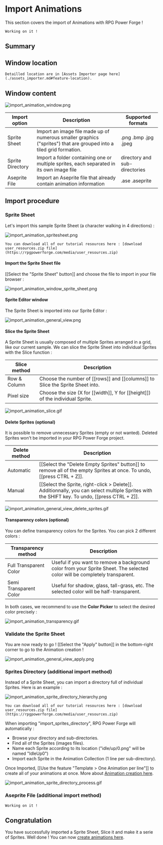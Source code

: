 # Import Animations

This section covers the import of Animations with RPG Power Forge !

```admonish warning title="🛠️"
Working on it !
```

## Summary

## Window location

```admonish example title="Window location"
Detailled location are in [Assets Importer page here](./assets_importer.md#feature-location).
```

## Window content
![import_animation_window.png](../../../../../../media/user_manual/assets_management/import_animation/import_animation_window.png)

Import option|Description|Supported formats
--------|--------|--------
Sprite Sheet|Import an image file made up of numerous smaller graphics ("sprites") that are grouped into a tiled grid formation.|.png .bmp .jpg .jpeg
Sprite Directory|Import a folder containing one or multiple sprites, each separated in its own image file|directory and sub-directories
Aseprite File| Import an Aseprite file that already contain animation information|.ase .aseprite

## Import procedure

### Sprite Sheet

Let's import this sample Sprite Sheet (a character walking in 4 directions) :

![import_animation_spritesheet.png](../../../../../../media/user_resources/import_animation_spritesheet.png)

```admonish tip title="User manual resources"
You can download all of our tutorial resources here : [download user_resources.zip file](https://rpgpowerforge.com/media/user_resources.zip)
```

#### Import the Sprite Sheet file
[[Select the "Sprite Sheet" button]] and choose the file to import in your file browser :

![import_animation_window_sprite_sheet.png](../../../../../../media/user_manual/assets_management/import_animation/import_animation_window_sprite_sheet.png)

#### Sprite Editor window
The Sprite Sheet is imported into our Sprite Editor :

![import_animation_general_view.png](../../../../../../media/user_manual/assets_management/import_animation/import_animation_general_view.png)


#### Slice the Sprite Sheet
A Sprite Sheet is usually composed of multiple Sprites arranged in a grid, like our current sample. We can slice the Sprite Sheet into individual Sprites with the Slice function :

Slice method|Description
--------|--------
Row & Column|Choose the number of [[rows]] and [[columns]] to Slice the Sprite Sheet into.
Pixel size|Choose the size (X for [[width]], Y for [[height]]) of the individual Sprite.

![import_animation_slice.gif](../../../../../../media/user_manual/assets_management/import_animation/import_animation_slice.gif)

#### Delete Sprites (optional)

It is possible to remove unnecessary Sprites (empty or not wanted). Deleted Sprites won't be imported in your RPG Power Forge project.

Delete method|Description
--------|--------
Automatic|[[Select the "Delete Empty Sprites" button]] to remove all of the empty Sprites at once. To undo, [[press CTRL + Z]].
Manual|[[Select the Sprite, right-click > Delete]]. Additionnally, you can select multiple Sprites with the SHIFT key. To undo, [[press CTRL + Z]].

![import_animation_general_view_delete_sprites.gif](../../../../../../media/user_manual/assets_management/import_animation/import_animation_general_view_delete_sprites.gif)

#### Transparency colors (optional)

You can define transparency colors for the Sprites. You can pick 2 different colors :

Transparency method|Description
--------|--------
Full Transparent Color| Useful if you want to remove a background color from your Sprite Sheet. The selected color will be completely transparent.
Semi Transparent Color| Useful for shadow, glass, tall-grass, etc. The selected color will be half-transparent.

In both cases, we recommend to use the **Color Picker** to select the desired color precisely :

![import_animation_transparency.gif](../../../../../../media/user_manual/assets_management/import_animation/import_animation_transparency.gif)


### Validate the Sprite Sheet

You are now ready to go ! [[Select the "Apply" button]] in the bottom-right corner to go to the Animation creation !

![import_animation_general_view_apply.png](../../../../../../media/user_manual/assets_management/import_animation/import_animation_general_view_apply.png)


### Sprites Directory (additional import method)

Instead of a Sprite Sheet, you can import a directory full of individual Sprites. Here is an example :

![import_animation_sprite_directory_hierarchy.png](../../../../../../media/user_manual/assets_management/import_animation/import_animation_sprite_directory_hierarchy.png)

```admonish tip title="User manual resources"
You can download all of our tutorial resources here : [download user_resources.zip file](https://rpgpowerforge.com/media/user_resources.zip)
```

When importing "import_sprites_directory", RPG Power Forge will automatically :
* Browse your directory and sub-directories.
* Find all of the Sprites (images files).
* Name each Sprite according to its location ("idle/up/0.png" will be named "IdleUp0")
* Import each Sprite in the Animation Collection (1 line per sub-directory).

Once Imported, [[Use the feature "Template > One Animation per line"]] to create all of your animations at once. More about [Animation creation here](./../collections/create_animations.md).

![import_animation_sprite_directory_process.gif](../../../../../../media/user_manual/assets_management/import_animation/import_animation_sprite_directory_process.gif)


### Aseprite File (additional import method)

```admonish warning title="🛠️"
Working on it !
```


## Congratulation

You have successfully imported a Sprite Sheet, Slice it and make it a serie of Sprites. Well done ! You can now [create animations here](./../collections/create_animations.md).
